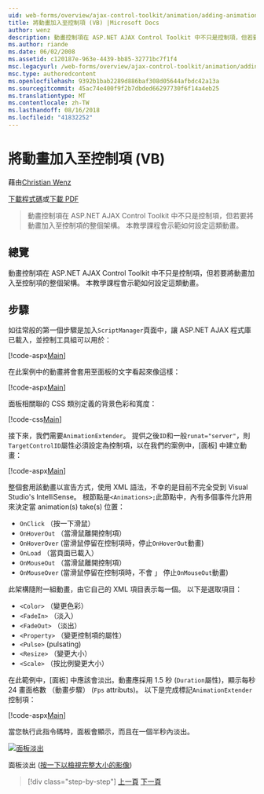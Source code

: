 ```yaml
---
uid: web-forms/overview/ajax-control-toolkit/animation/adding-animation-to-a-control-vb
title: 將動畫加入至控制項 (VB) |Microsoft Docs
author: wenz
description: 動畫控制項在 ASP.NET AJAX Control Toolkit 中不只是控制項，但若要將動畫加入至控制項的整個架構。 本教學課程示範如何...
ms.author: riande
ms.date: 06/02/2008
ms.assetid: c120187e-963e-4439-bb85-32771bc7f1f4
msc.legacyurl: /web-forms/overview/ajax-control-toolkit/animation/adding-animation-to-a-control-vb
msc.type: authoredcontent
ms.openlocfilehash: 9392b1bab2289d886baf308d05644afbdc42a13a
ms.sourcegitcommit: 45ac74e400f9f2b7dbded66297730f6f14a4eb25
ms.translationtype: MT
ms.contentlocale: zh-TW
ms.lasthandoff: 08/16/2018
ms.locfileid: "41832252"
---
```

<a name="adding-animation-to-a-control-vb"></a>將動畫加入至控制項 (VB)
====================
藉由[Christian Wenz](https://github.com/wenz)

[下載程式碼](http://download.microsoft.com/download/f/9/a/f9a26acd-8df4-4484-8a18-199e4598f411/Animation1.vb.zip)或[下載 PDF](http://download.microsoft.com/download/6/7/1/6718d452-ff89-4d3f-a90e-c74ec2d636a3/animation1VB.pdf)

> 動畫控制項在 ASP.NET AJAX Control Toolkit 中不只是控制項，但若要將動畫加入至控制項的整個架構。 本教學課程會示範如何設定這類動畫。


## <a name="overview"></a>總覽

動畫控制項在 ASP.NET AJAX Control Toolkit 中不只是控制項，但若要將動畫加入至控制項的整個架構。 本教學課程會示範如何設定這類動畫。

## <a name="steps"></a>步驟

如往常般的第一個步驟是加入`ScriptManager`頁面中，讓 ASP.NET AJAX 程式庫已載入，並控制工具組可以用於：

[!code-aspx[Main](adding-animation-to-a-control-vb/samples/sample1.aspx)]

在此案例中的動畫將會套用至面板的文字看起來像這樣：

[!code-aspx[Main](adding-animation-to-a-control-vb/samples/sample2.aspx)]

面板相關聯的 CSS 類別定義的背景色彩和寬度：

[!code-css[Main](adding-animation-to-a-control-vb/samples/sample3.css)]

接下來，我們需要`AnimationExtender`。 提供之後`ID`和一般`runat="server"`，則`TargetControlID`屬性必須設定為控制項，以在我們的案例中，[面板] 中建立動畫：

[!code-aspx[Main](adding-animation-to-a-control-vb/samples/sample4.aspx)]

整個套用該動畫以宣告方式，使用 XML 語法，不幸的是目前不完全受到 Visual Studio's IntelliSense。 根節點是`<Animations>;`此節點中，內有多個事件允許用來決定當 animation(s) take(s) 位置：

- `OnClick` （按一下滑鼠）
- `OnHoverOut` （當滑鼠離開控制項）
- `OnHoverOver` (當滑鼠停留在控制項時，停止`OnHoverOut`動畫)
- `OnLoad` （當頁面已載入）
- `OnMouseOut` （當滑鼠離開控制項）
- `OnMouseOver` (當滑鼠停留在控制項時，不會 」 停止`OnMouseOut`動畫)

此架構隨附一組動畫，由它自己的 XML 項目表示每一個。 以下是選取項目：

- `<Color>` （變更色彩）
- `<FadeIn>` （淡入）
- `<FadeOut>` （淡出）
- `<Property>` （變更控制項的屬性）
- `<Pulse>` (pulsating)
- `<Resize>` （變更大小）
- `<Scale>` （按比例變更大小）

在此範例中，[面板] 中應該會淡出。動畫應採用 1.5 秒 (`Duration`屬性)，顯示每秒 24 畫面格數 （動畫步驟） (`Fps` attributs)。 以下是完成標記`AnimationExtender`控制項：

[!code-aspx[Main](adding-animation-to-a-control-vb/samples/sample5.aspx)]

當您執行此指令碼時，面板會顯示，而且在一個半秒內淡出。


[![面板淡出](adding-animation-to-a-control-vb/_static/image2.png)](adding-animation-to-a-control-vb/_static/image1.png)

面板淡出 ([按一下以檢視完整大小的影像](adding-animation-to-a-control-vb/_static/image3.png))

> [!div class="step-by-step"]
> [上一頁](dynamically-controlling-updatepanel-animations-cs.md)
> [下一頁](executing-several-animations-at-the-same-time-vb.md)
